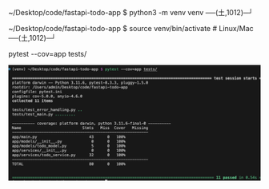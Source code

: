 ~/Desktop/code/fastapi-todo-app $ python3 -m venv venv                                                                                                                                                                          ──(土,1012)─┘

~/Desktop/code/fastapi-todo-app $ source venv/bin/activate  # Linux/Mac                                                                                                                                                         ──(土,1012)─┘



pytest --cov=app tests/

![Test Image](./test_result.png)
